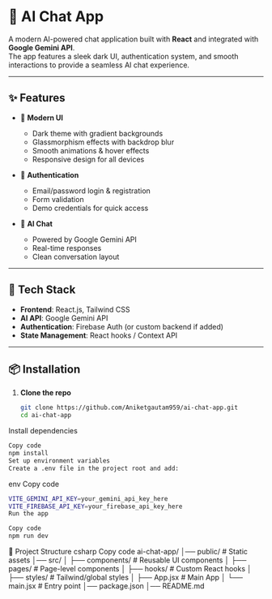 # 🤖 AI Chat App

A modern AI-powered chat application built with **React** and integrated with **Google Gemini API**.  
The app features a sleek dark UI, authentication system, and smooth interactions to provide a seamless AI chat experience.

---

## ✨ Features

- 🎨 **Modern UI**
  - Dark theme with gradient backgrounds
  - Glassmorphism effects with backdrop blur
  - Smooth animations & hover effects
  - Responsive design for all devices

- 🔐 **Authentication**
  - Email/password login & registration
  - Form validation
  - Demo credentials for quick access

- 💬 **AI Chat**
  - Powered by Google Gemini API
  - Real-time responses
  - Clean conversation layout

---

## 🚀 Tech Stack

- **Frontend**: React.js, Tailwind CSS  
- **AI API**: Google Gemini API  
- **Authentication**: Firebase Auth (or custom backend if added)  
- **State Management**: React hooks / Context API  

---

## 📦 Installation

1. **Clone the repo**
   ```bash
   git clone https://github.com/Aniketgautam959/ai-chat-app.git
   cd ai-chat-app
Install dependencies

```bash
Copy code
npm install
Set up environment variables
Create a .env file in the project root and add:
```
env
Copy code
```bash
VITE_GEMINI_API_KEY=your_gemini_api_key_here
VITE_FIREBASE_API_KEY=your_firebase_api_key_here
Run the app
```

```bash
Copy code
npm run dev
```
📂 Project Structure
csharp
Copy code
ai-chat-app/
│── public/            # Static assets
│── src/
│   ├── components/    # Reusable UI components
│   ├── pages/         # Page-level components
│   ├── hooks/         # Custom React hooks
│   ├── styles/        # Tailwind/global styles
│   ├── App.jsx        # Main App
│   └── main.jsx       # Entry point
│── package.json
│── README.md
